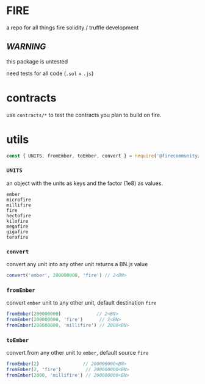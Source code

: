 # FIRE
a repo for all things fire solidity / truffle development

## *WARNING*
this package is untested

need tests for all code (`.sol` + `.js`)

# contracts
use `contracts/*` to test the contracts you plan to build on fire.

# utils

```js
const { UNITS, fromEmber, toEmber, convert } = require('@firecommunity/fire/utils')
```

### `UNITS`
an object with the units as keys and the factor (1e8) as values.
```
ember
microfire
millifire
fire
hectofire
kilofire
megafire
gigafire
terafire
```

### `convert`
convert any unit into any other unit returns a BN.js value
```js
convert('ember', 200000000, 'fire') // 2<BN>
```

### `fromEmber`
convert `ember` unit to any other unit, default destination `fire`
```js
fromEmber(200000000)             // 2<BN>
fromEmber(200000000, 'fire')      // 2<BN>
fromEmber(200000000, 'millifire') // 2000<BN>
```

### `toEmber`
convert from any other unit to `ember`, default source `fire`
```js
fromEmber(2)                // 200000000<BN>
fromEmber(2, 'fire')         // 200000000<BN>
fromEmber(2000, 'millifire') // 200000000<BN>
```
